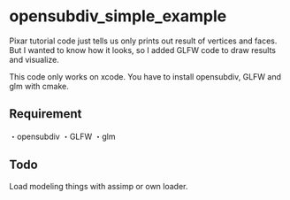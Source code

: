 # opensubdiv_simple_example
Pixar tutorial code just tells us only prints out result of vertices and faces.
But I wanted to know how it looks, so I added GLFW code to draw results and visualize.

This code only works on xcode. You have to install opensubdiv, GLFW and glm with cmake.

## Requirement
・opensubdiv
・GLFW
・glm

## Todo
Load modeling things with assimp or own loader.
